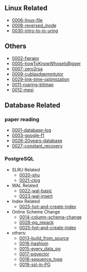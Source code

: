 ## Linux Related

- [0006-linux-file](0000-computer_science/0006-linux-file.md)
- [0008-reversed_inode](0000-computer_science/0008-reversed_inode.md)
- [0030-intro-to-io-uring](0000-computer_science/0030-intro-to-io-uring.md)

## Others

- [0002-fwrapv](0000-computer_science/0002-fwrapv.md)
- [0005-howToKnowWhoseIsBigger](0000-computer_science/0005-howToKnowWhoseIsBigger.md)
- [0007-zero2rsa](0000-computer_science/0007-zero2rsa.md)
- [0009-cublasdgemmtutor](0000-computer_science/0009-cublasdgemmtutor.md)
- [0029-link-time-optimization](0000-computer_science/0029-link-time-optimization.md)
- [0011-roaring-bitmap](0010-paper_reading/0011-roaring-bitmap.md)
- [0012-mesi](0010-paper_reading/0012-mesi.md)

## Database Related

### paper reading

- [0001-database-log](0000-computer_science/0001-database-log.md)
- [0003-google-f1](0010-paper_reading/0003-google-f1.md)
- [0026-20years-database](0010-paper_reading/0026-20years-database.md)
- [0027-constant_recovery](0010-paper_reading/0027-constant_recovery.md)

### PostgreSQL

- SLRU Related
    - [0020-slru](0013-postgresql/0020-slru/0020-slru.md)
    - [0021-clog](0013-postgresql/0020-slru/0021-clog.md)
- WAL Related
    - [0022-wal-basic](0013-postgresql/0022-wal/0022-wal-basic.md)
    - [0023-wal-insert](0013-postgresql/0022-wal/0023-wal-insert.md)
- Index Related
    - [0025-hot-and-create-index](0013-postgresql/0024-index-in-pg/0025-hot-and-create-index.md)
- Online Scheme Change
    - [0014-column-schema-change](0013-postgresql/0014-column-schema-change.md)
    - [0028-pg_repack](0013-postgresql/0028-pg_repack.md)
    - [0025-hot-and-create-index](0013-postgresql/0024-index-in-pg/0025-hot-and-create-index.md)
- others:
    - [0013-build_from_source](0013-postgresql/0013-build_from_source.md)
    - [0016-hashjoin](0013-postgresql/0016-hashjoin.md)
    - [0015-every_data_pg](0013-postgresql/0015-every_data_pg.md)
    - [0017-pgvector](0013-postgresql/0017-pgvector.md)
    - [0018-sequence_type](0013-postgresql/0018-sequence_type.md)
    - [0019-ssl-in-PG](0013-postgresql/0019-ssl-in-PG.md)
